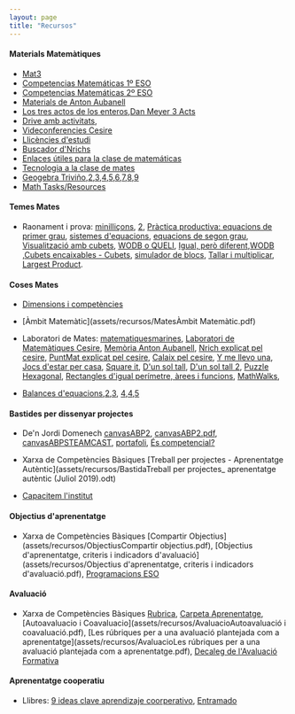 ```yaml
---
layout: page
title: "Recursos"
---
```


#### Materials Matemàtiques

- [Mat3](https://mat3.cat/materials/guies-de-treball/)
- [Competencias Matemáticas 1º ESO](https://www.geogebra.org/m/dEV5qYNY)
- [Competencias Matemáticas 2º ESO](https://www.geogebra.org/m/aFeyvgJK)
- [Materials de Anton Aubanell](http://www.xtec.cat/~aaubanel/)
- [Los tres actos de los enteros](https://tierradenumeros.com/post/hilo-tres-actos-de-los-enteros/),[Dan Meyer 3 Acts](https://docs.google.com/spreadsheets/u/0/d/1jXSt_CoDzyDFeJimZxnhgwOVsWkTQEsfqouLWNNC6Z4/pub?output=html)
- [Drive amb activitats](https://drive.google.com/drive/folders/1DRckVb0tHEqQqFpH1zH4rd0zaxBOexpl),
- [Videconferencies Cesire](https://agora.xtec.cat/cesire/general/videoconferencies-del-curs-activitats-riques-i-competencies-matematiques-a-laula-de-secundaria-en-obert/)
- [Llicències d'estudi](https://agora.xtec.cat/cesire/ambit-matematic/innovacio-i-recerca_mat/llicencies-destudi_mat/#Competencia_matematica_i_geometria_entre_l8217ESO_i_el_Batxillerat)
- [Buscador d'Nrichs](https://nrich.maths.org/search/?search=broads+topics&tab=1&fs=111110000000111)
- [Enlaces útiles para la clase de matemáticas](https://docs.google.com/document/d/174DY7xK8rLVvVwqYCweQDZ0tO4Zluf8RiG2k-cTWPDw/edit)
- [Tecnologia a la clase de mates](https://mei.org.uk/integrating-technology)
- [Geogebra Triviño](https://geogebra.ptrivino.es/export/capital201.html),[2](https://geogebra.ptrivino.es/export/capital202.html),[3](https://geogebra.ptrivino.es/export/capital203.html),[4](https://geogebra.ptrivino.es/export/capital204.html),[5](https://geogebra.ptrivino.es/export/capital205.html),[6](https://geogebra.ptrivino.es/export/capital206.html),[7](https://geogebra.ptrivino.es/export/capital207.html),[8](https://geogebra.ptrivino.es/export/capital208.html),[9](https://geogebra.ptrivino.es/export/capital209.html)
- [Math Tasks/Resources](https://docs.google.com/document/d/1vk4UNSkYUXtcL7znqpxRQD_9h7Fa9cV8wPuWOmDtHoI/edit)

#### Temes Mates
- Raonament i prova: [minilliçons](https://puntmat.blogspot.com/2011/11/minillicons-i-estrategies.html), [2](https://puntmat.blogspot.com/2014/03/mes-sobre-minillicons.html), [Pràctica productiva: equacions de primer grau](https://puntmat.blogspot.com/2018/09/practica-productiva-equacions-de-primer.html), [sistemes d'equacions](https://puntmat.blogspot.com/2015/01/practica-productiva-i-sistema-dequacions.html), [equacions de segon grau](https://puntmat.blogspot.com/2014/03/practica-productiva-i-equacions-de.html), [Visualització amb cubets](https://puntmat.blogspot.com/2012/02/visualitzacio-amb-cubets-iii.html), [WODB o QUELI](https://sites.google.com/xtec.cat/cesire-matematiques-campanyes/inici/dimensi%C3%B3-web/wodb?authuser=0), [Igual, però diferent](https://sites.google.com/xtec.cat/cesire-matematiques-campanyes/inici/dimensi%C3%B3-web/igual-o-diferent?authuser=0),[WODB](http://wodb.ca/) ,[Cubets encaixables - Cubets](https://sites.google.com/xtec.cat/cesire-matematiques-campanyes/inici/laboratori-de-matem%C3%A0tiques/cubets-encaixables-vistes?authuser=0), [simulador de blocs](http://www.fisme.science.uu.nl/toepassingen/28020/), [Tallar i multiplicar](https://calaix2.blogspot.com/2012/10/tallar-i-multiplicar.html), [Largest Product](https://nrich.maths.org/1785).

#### Coses Mates

- [Dimensions i competències](assets/recursos/MatesDimensions_innovamat.jpg)
- [Àmbit Matemàtic](assets/recursos/MatesÀmbit Matemàtic.pdf)

- Laboratori de Mates: [matematiquesmarines](https://matematiquesmarines.blogspot.com/), [Laboratori de Matemàtiques Cesire](https://sites.google.com/xtec.cat/cesire-matematiques-campanyes/laboratori-de-matem%C3%A0tiques), [Memòria Anton Aubanell](http://www.xtec.cat/~aaubanel/Memoria/Memoria.pdf), [Nrich explicat pel cesire](https://sites.google.com/xtec.cat/cesire-matematiques-campanyes/dimensi%C3%B3-web/nrich), [PuntMat explicat pel cesire](https://sites.google.com/xtec.cat/cesire-matematiques-campanyes/dimensi%C3%B3-web/puntmat?authuser=0), [Calaix pel cesire](https://sites.google.com/xtec.cat/cesire-matematiques-campanyes/dimensi%C3%B3-web/calaix-ie), [Y me llevo una](https://capitanswing.com/libros/y-me-llevo-una/), [Jocs d'estar per casa](https://www.vilaweb.cat/etiqueta/jocs-destar-per-casa/), [Square it](https://nrich.maths.org/squareit), [D'un sol tall](https://calaix2.blogspot.com/2015/11/dun-sol-tall-1.html), [D'un sol tall 2](https://calaix2.blogspot.com/2015/11/dun-sol-tall-2.html), [Puzzle Hexagonal](https://www.geogebra.org/m/scuk6ga4), [Rectangles d'igual perímetre, àrees i funcions](https://apliense.xtec.cat/arc/node/29113), [MathWalks](https://sites.google.com/powayusd.com/math-walks/home),
- [Balances d'equacions](https://teacher.desmos.com/activitybuilder/custom/6011c8ac0cf5ee4473203b36?lang=es),[2](https://www.didax.com/math/virtual-manipulatives.html),[3](https://www.dlt.ncssm.edu/tiger/math1.htm), [4](https://mathigon.org/polypad),[4](https://phet.colorado.edu/sims/html/equality-explorer/latest/equality-explorer_es.html),[5](https://www.transum.org/software/SW/Starter_of_the_day/Students/Stable_Scales_Quiz.asp)

#### Bastides per dissenyar projectes

- De'n Jordi Domenech [canvasABP2](assets/recursos/BastidacanvasABP2.odp), [canvasABP2.pdf](assets/recursos/BastidacanvasABP2.pdf), [canvasABPSTEAMCAST](assets/recursos/BastidacanvasABPSTEMCAST.odp), [portafoli](assets/recursos/BastidaportfolioABP2.pdf), [És competencial?](assets/recursos/BastidaFull-indicadors-unitats-competencials.pdf)


- Xarxa de Competències Bàsiques [Treball per projectes - Aprenentatge Autèntic](assets/recursos/BastidaTreball per projectes_ aprenentatge autèntic (Juliol 2019).odt)

- [Capacitem l'institut](assets/recursos/BastidaCapacitemlinstitut.pdf)

#### Objectius d'aprenentatge

- Xarxa de Competències Bàsiques [Compartir Objectius](assets/recursos/ObjectiusCompartir objectius.pdf), [Objectius d'aprenentatge, criteris i indicadors d'avaluació](assets/recursos/Objectius d'aprenentatge, criteris i indicadors d'avaluació.pdf), [Programacions ESO](assets/recursos/Objectius20180302ProgramacionsESO.pdf)

#### Avaluació

- Xarxa de Competències Bàsiques [Rubrica](assets/recursos/Avaluaciorubrica.pdf), [Carpeta Aprenentatge](assets/recursos/Avaluaciocarpeta-aprenentatge.pdf), [Autoavaluacio i Coavaluacio](assets/recursos/AvaluacioAutoavaluació i coavaluació.pdf), [Les rúbriques per a una avaluació plantejada com a aprenentatge](assets/recursos/AvaluacioLes rúbriques per a una avaluació plantejada com a aprenentatge.pdf), [Decaleg de l'Avaluació Formativa](assets/recursos/AvaluacioDecaleg-AxA.pdf)


#### Aprenentatge cooperatiu

- Llibres: [9 ideas clave aprendizaje coorperativo](https://twitter.com/MarianaMorale19/status/1275037551359909889), [Entramado](https://twitter.com/MarianaMorale19/status/1276432304156676096)
